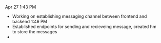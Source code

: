 Apr 27 1:43 PM
- Working on establishing messaging channel between frontend and backend
1:49 PM
- Established endpoints for sending and recieveing message, created hm to store the messages
-  